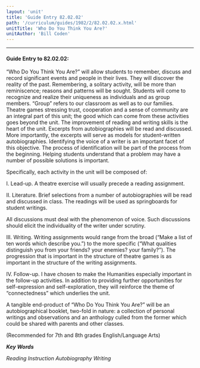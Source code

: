```yaml
---
layout: 'unit'
title: 'Guide Entry 82.02.02'
path: '/curriculum/guides/1982/2/82.02.02.x.html'
unitTitle: 'Who Do You Think You Are?'
unitAuthor: 'Bill Coden'
---
```


<body>
<hr/>
 <h4>
  Guide Entry to 82.02.02:
 </h4>
 “Who Do You Think You Are?” will allow students to remember, discuss and record significant events and people in their lives.  They will discover the reality of the past.  Remembering, a solitary activity, will be more than reminiscence; reasons and patterns will be sought. Students will come to recognize and realize their uniqueness as individuals and as group members.  “Group” refers to our classroom as well as to our families.  Theatre games stressing trust, cooperation and a sense of community are an integral part of this unit; the good which can come from these activities goes beyond the unit.  The improvement of reading and writing skills is the heart of the unit. Excerpts from autobiographies will be read and discussed.  More importantly, the excerpts will serve as models for student-written autobiographies.  Identifying the voice of a writer is an important facet of this objective.  The process of identification will be part of the process from the beginning.  Helping students understand that a problem may have a number of possible solutions is important.
 <p>
  Specifically, each activity in the unit will be composed of:
 </p>
 <p>
  I.  Lead-up.  A theatre exercise will usually precede a reading assignment.
 </p>
 <p>
  II.  Literature.  Brief selections from a number of autobiographies will be read and discussed in class.  The readings will be used as springboards for student writings.
 </p>
 <p>
  All discussions must deal with the phenomenon of voice.  Such discussions should elicit the individuality of the writer under scrutiny.
 </p>
 <p>
  III.  Writing.  Writing assignments would range from the broad (“Make a list of ten words which describe you.”) to the more specific (“What qualities distinguish you from your friends? your enemies? your family?”).  The progression that is important in the structure of theatre games is as important in the structure of the writing assignments.
 </p>
 <p>
  IV.  Follow-up.  I have chosen to make the Humanities especially important in the follow-up activities.  In addition to providing further opportunities for self-expression and self-exploration, they will reinforce the theme of “connectedness” which underlies the unit.
 </p>
 <p>
  A tangible end-product of “Who Do You Think You Are?” will be an autobiographical booklet, two-fold in nature: a collection of personal writings and observations and an anthology culled from the former which could be shared with parents and other classes.
 </p>
 <p>
  (Recommended for 7th and 8th grades English/Language Arts)
 </p>
<p>
  <b>
   <i>
    Key Words
   </i>
  </b>
  <br/>
 </p>
 <p>
  <i>
   Reading Instruction Autobiography Writing
  </i>
 </p>

</body>
